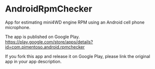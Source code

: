 AndroidRpmChecker
===============

App for estimating mini4WD engine RPM using an Android cell phone microphone.

The app is published on Google Play.
https://play.google.com/store/apps/details?id=com.pimentoso.android.rpmchecker

If you fork this app and release it on Google Play, please link the original app in your app description.